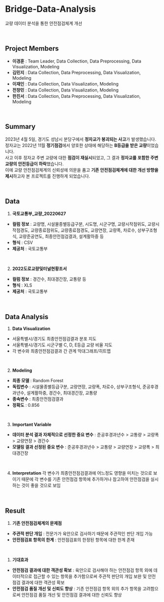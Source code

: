 # Bridge-Data-Analysis
교량 데이터 분석을 통한 안전점검체계 개선

<br>

## Project Members
- **이경훈** : Team Leader, Data Collection, Data Preprocessing, Data Visualization, Modeling
- **김민지** : Data Collection, Data Preprocessing, Data Visualization, Modeling
- **이재인** : Data Collection, Data Visualization, Modeling
- **전창민** : Data Collection, Data Visualization, Modeling
- **한진서** : Data Collection, Data Preprocessing, Data Visualization, Modeling

<br>

## Summary
2023년 4월 5일, 경기도 성남시 분당구에서 **정자교가 붕괴되는 사고**가 발생했습니다.   
정자교는 2022년 11월 **정기점검**에서 양호한 상태에 해당하는 **B등급을 받은 교량**이었습니다.   
사고 이후 정자교 주변 교량에 대한 **점검이 재실시**되었고, 그 결과 **정자교를 포함한 주변 교량의 안전등급이 하락**했습니다.   
이에 교량 안전점검체계의 신뢰성에 의문을 품고 **기존 안전점검체계에 대한 개선 방향을 제시**하고자 본 프로젝트를 진행하게 되었습니다.

<br>

## Data
1. **국토교통부_교량_20220627**  
- **컬럼 정보** : 교량명, 시설물종별등급구분, 시도명, 시군구명, 교량시작점위도, 교량시작점경도, 교량종료점위도, 교량종료점경도, 교량연장, 교량폭, 차로수, 상부구조형식, 교량준공연도, 최종안전점검결과, 설계활하중 등
- **형식** : CSV
- **제공처** : 국토교통부

<br>

2. **2022도로교량및터널현황조서**  
- **컬럼 정보** : 경간수, 최대경간장, 교통량 등
- **형식** : XLS
- **제공처** : 국토교통부

<br>

## Data Analysis
1. **Data Visualization**
- 서울특별시/경기도 최종안전점검결과 분포 지도 
- 서울특별시/경기도 시군구별 C, D, E등급 교량 비율 지도 
- 각 변수와 최종안전점검결과 간 관계 막대그래프/히트맵 

<br>

2. **Modeling**
- **최종 모델** : Random Forest
- **독립변수** : 시설물종별등급구분, 교량연장, 교량폭, 차로수, 상부구조형식, 준공후경과년수, 설계활하중, 경간수, 최대경간장, 교통량
- **종속변수** : 최종안전점검결과
- **정확도** : 0.856

<br>

3. **Important Variable**
- **데이터 분석 결과 자체적으로 선정한 중요 변수** : 준공후경과년수 > 교통량 > 교량폭 > 교량연장 > 경간수
- **모델링 결과 선정된 중요 변수** : 준공후경과년수 > 교통량 > 교량연장 > 교량폭 > 최대경간장

<br>

4. **Interpretation**
각 변수가 최종안전점검결과에 어느정도 영향을 미치는 것으로 보이기 때문에 각 변수를 기존 안전점검 항목에 추가하거나 참고하여 안전점검을 실시하는 것이 좋을 것으로 보임

<br>

## Result
1. **기존 안전점검체계의 문제점**
- **주관적 판단 개입** : 전문가가 육안으로 검사하기 때문에 주관적인 판단 개입 가능
- **안전점검표 항목의 한계** : 안전점검표의 한정된 항목에 대한 한계 존재

<br>

1. **기대효과**
- **안전점검 결과에 대한 객관성 확보** : 육안으로 검사해야 하는 안전점검 항목 외에 데이터적으로 접근할 수 있는 항목을 추가함으로써 주관적 판단의 개입 보완 및 안전점검 결과에 대한 객관성 확보
- **안전점검 품질 개선 및 신뢰도 향상** : 기존 안전점검 항목 외의 추가 항목을 고려함으로써 안전점검 품질 개선 및 안전점검 결과에 대한 신뢰도 향상